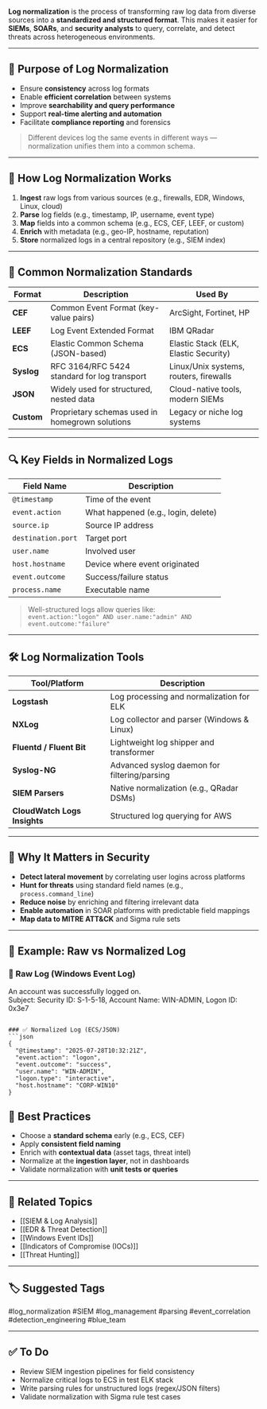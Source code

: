 **Log normalization** is the process of transforming raw log data from diverse sources into a **standardized and structured format**. This makes it easier for **SIEMs**, **SOARs**, and **security analysts** to query, correlate, and detect threats across heterogeneous environments.

---

## 🎯 Purpose of Log Normalization

- Ensure **consistency** across log formats
- Enable **efficient correlation** between systems
- Improve **searchability and query performance**
- Support **real-time alerting and automation**
- Facilitate **compliance reporting** and forensics

> Different devices log the same events in different ways — normalization unifies them into a common schema.

---

## 🧱 How Log Normalization Works

1. **Ingest** raw logs from various sources (e.g., firewalls, EDR, Windows, Linux, cloud)
2. **Parse** log fields (e.g., timestamp, IP, username, event type)
3. **Map** fields into a common schema (e.g., ECS, CEF, LEEF, or custom)
4. **Enrich** with metadata (e.g., geo-IP, hostname, reputation)
5. **Store** normalized logs in a central repository (e.g., SIEM index)

---

## 🧰 Common Normalization Standards

| Format      | Description                                      | Used By                                 |
|-------------|--------------------------------------------------|------------------------------------------|
| **CEF**     | Common Event Format (key-value pairs)            | ArcSight, Fortinet, HP                   |
| **LEEF**    | Log Event Extended Format                        | IBM QRadar                               |
| **ECS**     | Elastic Common Schema (JSON-based)               | Elastic Stack (ELK, Elastic Security)    |
| **Syslog**  | RFC 3164/RFC 5424 standard for log transport     | Linux/Unix systems, routers, firewalls   |
| **JSON**    | Widely used for structured, nested data          | Cloud-native tools, modern SIEMs         |
| **Custom**  | Proprietary schemas used in homegrown solutions  | Legacy or niche log systems              |

---

## 🔍 Key Fields in Normalized Logs

| Field Name         | Description                              |
|--------------------|------------------------------------------|
| `@timestamp`        | Time of the event                        |
| `event.action`      | What happened (e.g., login, delete)      |
| `source.ip`         | Source IP address                        |
| `destination.port`  | Target port                              |
| `user.name`         | Involved user                            |
| `host.hostname`     | Device where event originated            |
| `event.outcome`     | Success/failure status                   |
| `process.name`      | Executable name                          |

> Well-structured logs allow queries like:  
`event.action:"logon" AND user.name:"admin" AND event.outcome:"failure"`

---

## 🛠 Log Normalization Tools

| Tool/Platform           | Description                                |
|-------------------------|--------------------------------------------|
| **Logstash**            | Log processing and normalization for ELK   |
| **NXLog**               | Log collector and parser (Windows & Linux) |
| **Fluentd / Fluent Bit**| Lightweight log shipper and transformer    |
| **Syslog-NG**           | Advanced syslog daemon for filtering/parsing|
| **SIEM Parsers**        | Native normalization (e.g., QRadar DSMs)   |
| **CloudWatch Logs Insights** | Structured log querying for AWS       |

---

## 🔐 Why It Matters in Security

- **Detect lateral movement** by correlating user logins across platforms
- **Hunt for threats** using standard field names (e.g., `process.command_line`)
- **Reduce noise** by enriching and filtering irrelevant data
- **Enable automation** in SOAR platforms with predictable field mappings
- **Map data to MITRE ATT&CK** and Sigma rule sets

---

## 📘 Example: Raw vs Normalized Log

### 🔧 Raw Log (Windows Event Log)

An account was successfully logged on.  
Subject: Security ID: S-1-5-18, Account Name: WIN-ADMIN, Logon ID: 0x3e7
```

### ✅ Normalized Log (ECS/JSON)
```json
{
  "@timestamp": "2025-07-28T10:32:21Z",
  "event.action": "logon",
  "event.outcome": "success",
  "user.name": "WIN-ADMIN",
  "logon.type": "interactive",
  "host.hostname": "CORP-WIN10"
}
```

## 🧠 Best Practices

- Choose a **standard schema** early (e.g., ECS, CEF)
- Apply **consistent field naming**
- Enrich with **contextual data** (asset tags, threat intel)
- Normalize at the **ingestion layer**, not in dashboards
- Validate normalization with **unit tests or queries**

---

## 🔗 Related Topics

- [[SIEM & Log Analysis]]
- [[EDR & Threat Detection]]
- [[Windows Event IDs]]
- [[Indicators of Compromise (IOCs)]]
- [[Threat Hunting]]

---

## 🏷 Suggested Tags

#log_normalization #SIEM #log_management #parsing #event_correlation #detection_engineering #blue_team

---

## ✅ To Do

-  Review SIEM ingestion pipelines for field consistency
-  Normalize critical logs to ECS in test ELK stack
-  Write parsing rules for unstructured logs (regex/JSON filters)
-  Validate normalization with Sigma rule test cases